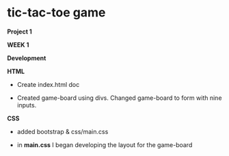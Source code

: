 # tic-tac-toe game

**Project 1**

**WEEK 1**

**Development**

**HTML**

* Create index.html doc

* Created game-board using divs. Changed game-board to form with nine inputs.



**CSS**

* added bootstrap & css/main.css

* in **main.css** I began developing the layout for the game-board


